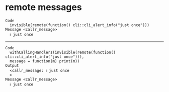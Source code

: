 # remote messages

    Code
      invisible(remote(function() cli::cli_alert_info("just once")))
    Message <callr_message>
      ℹ just once

---

    Code
      withCallingHandlers(invisible(remote(function() cli::cli_alert_info("just once"))),
      message = function(m) print(m))
    Output
      <callr_message: ℹ just once
      >
    Message <callr_message>
      ℹ just once


